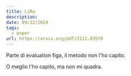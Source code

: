 ```yaml
---
title: LiRa
description: 
date: 09/12/2024
tags:
  - paper
url: https://arxiv.org/pdf/2112.03570
---
```

Parte di evaluation figa, il metodo non l'ho capito.

O meglio l'ho capito, ma non mi quadra.

